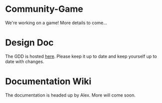 # Community-Game
We're working on a game! More details to come...

# Design Doc
The GDD is hosted [here](https://docs.google.com/document/d/1evibPdFZQEfdCYkomW6fOHJvpTXfDxutHBMMQXUKNUs/edit?userstoinvite=xanderkyron%40gmail.com&ts=5e852f14&actionButton=1#). Please keep it up to date and keep yourself up to date with changes.

# Documentation Wiki
The documentation is headed up by Alex. More will come soon.
